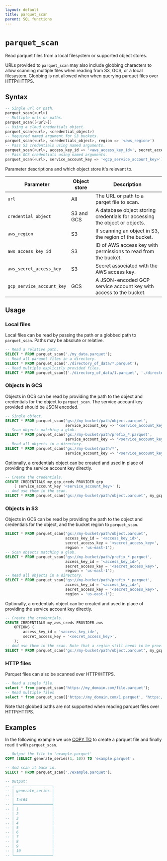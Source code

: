 ```yaml
---
layout: default
title: parquet_scan
parent: SQL functions
---
```


# `parquet_scan`

Read parquet files from a local filesystem or supported object stores.

URLs provided to `parquet_scan` may also include globbing characters to allow
scanning multiple files when reading from S3, GCS, or a local filesystem.
Globbing is not allowed when when querying parquet files over HTTP/HTTPS.

## Syntax

```sql
-- Single url or path.
parquet_scan(<url>)
-- Multiple urls or paths.
parquet_scan([<url>])
-- Using a cloud credentials object.
parquet_scan(<url>, <credential_object>)
-- Required named argument for S3 buckets.
parquet_scan(<url>, <credentials_object>, region => '<aws_region>')
-- Pass S3 credentials using named arguments.
parquet_scan(<url>, access_key_id => '<aws_access_key_id>', secret_access_key => '<aws_secret_access_key>', region => '<aws_region>')
-- Pass GCS credentials using named arguments.
parquet_scan(<url>, service_account_key => '<gcp_service_account_key>')
```

Parameter descriptions and which object store it's relevant to.

| Parameter                 | Object store | Description                                                                |
|---------------------------|--------------|----------------------------------------------------------------------------|
| `url`                     | All          | The URL or path to a parqet file to scan.                                  |
| `credential_object`       | S3 and GCS   | A database object storing credentials for accessing the object or objects. |
| `aws_region`              | S3           | If scanning an object in S3, the region of the bucket.                     |
| `aws_access_key_id`       | S3           | ID of AWS access key with permissions to read from the bucket.             |
| `aws_secret_access_key`   | S3           | Secret associated with the AWS access key.                                 |
| `gcp_service_account_key` | GCS          | A JSON-encoded GCP service account key with access to the bucket.          |

## Usage

### Local files

Local files can be read by passing the path or a globbed path to `parquet_scan`.
Paths may be absolute or relative.

```sql
-- Read a relative path.
SELECT * FROM parquet_scan('./my_data.parquet');
-- Read all parquet files in a directory.
SELECT * FROM parquet_scan('./directory_of_data/*.parquet');
-- Read multiple explicitly provided files.
SELECT * FROM parquet_scan(['./directory_of_data/1.parquet', './directory_of_data/2.parquet']);
```

### Objects in GCS

Objects in GCS can be read by providing the path to the object and credentials
for the object to `parquet_scan`. The service account key provided should be
JSON encoded.

```sql
-- Single object.
SELECT * FROM parquet_scan('gs://my-bucket/path/object.parquet',
                           service_account_key => '<service_account_key>');
-- Scan objects matching a glob.
SELECT * FROM parquet_scan('gs://my-bucket/path/prefix_*.parquet',
                           service_account_key => '<service_account_key>');
-- Read all objects in a directory.
SELECT * FROM parquet_scan('gs://my-bucket/path/*',
                           service_account_key => '<service_account_key>');
```

Optionally, a credentials object can be created and used in place of providing
the service account key directly.

```sql
-- Create the credentials.
CREATE CREDENTIALS my_gcp_creds PROVIDER gcp
	( service_account_key '<service_account_key>' );
-- And use them in the scan.
SELECT * FROM parquet_scan('gs://my-bucket/path/object.parquet', my_gcp_creds);
```

### Objects in S3

Objects in GCS can be read by providing the path to the object and credentials
for the object, and the bucket region to `parquet_scan`.

```sql
SELECT * FROM parquet_scan('gs://my-bucket/path/object.parquet',
                           access_key_id = '<access_key_id>',
                           secret_access_key = '<secret_access_key>',
                           region = 'us-east-1');
-- Scan objects matching a glob.
SELECT * FROM parquet_scan('gs://my-bucket/path/prefix_*.parquet',
                           access_key_id = '<access_key_id>',
                           secret_access_key = '<secret_access_key>',
                           region = 'us-east-1');
-- Read all objects in a directory.
SELECT * FROM parquet_scan('gs://my-bucket/path/prefix_*.parquet',
                           access_key_id = '<access_key_id>',
                           secret_access_key = '<secret_access_key>',
                           region = 'us-east-1');
```

Optionally, a credentials object can be created and used in place of providing
the service account key directly.

```sql
-- Create the credentials.
CREATE CREDENTIALS my_aws_creds PROVIDER aws
	OPTIONS (
        access_key_id = '<access_key_id>',
        secret_access_key = '<secret_access_key>',
	);
-- And use them in the scan. Note that a region still needs to be provided
SELECT * FROM parquet_scan('gs://my-bucket/path/object.parquet', my_gcp_creds, region => 'us-east-1');
```

### HTTP files

Parquet files can also be scanned over HTTP/HTTPS.

```sql
-- Read a single file.
select * from parquet_scan('https://my_domain.com/file.parquet');
-- Read multiple files
select * from parquet_scan(['https://my_domain.com/1.parquet', 'https://my_domain.com/2.parquet']);
```

Note that globbed paths are not supported when reading parquet files over HTTP/HTTPS.

## Examples

In the following example we use [COPY TO] to create a parquet file and finally
read it with `parquet_scan`.

```sql
-- Output the file to 'example.parquet'
COPY (SELECT generate_series(1, 10)) TO 'example.parquet';

-- And scan it back in.
SELECT * FROM parquet_scan('./example.parquet');

-- Output:
-- ┌─────────────────┐
-- │ generate_series │
-- │ ──              │
-- │ Int64           │
-- ╞═════════════════╡
-- │ 1               │
-- │ 2               │
-- │ 3               │
-- │ 4               │
-- │ 5               │
-- │ 6               │
-- │ 7               │
-- │ 8               │
-- │ 9               │
-- │ 10              │
-- └─────────────────┘
```

[COPY TO]: /glaredb/sql-commands/copy-to
